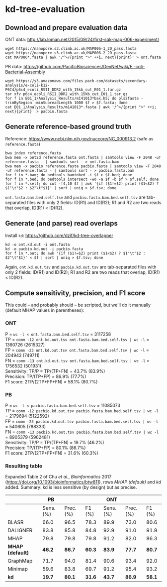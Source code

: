 # kd-tree-evaluation

## Download and prepare evaluation data

ONT data: http://lab.loman.net/2015/09/24/first-sqk-map-006-experiment/
```
wget https://nanopore.s3.climb.ac.uk/MAP006-1_2D_pass.fasta
wget https://nanopore.s3.climb.ac.uk/MAP006-2_2D_pass.fasta
cat MAP006*.fasta | awk '/^>/{print ">" ++i; next}{print}' > ont.fasta
```

PB data: https://github.com/PacificBiosciences/DevNet/wiki/E.-coli-Bacterial-Assembly
```
wget https://s3.amazonaws.com/files.pacb.com/datasets/secondary-analysis/e-coli-k12-P6C4/p6c4_ecoli_RSII_DDR2_with_15kb_cut_E01_1.tar.gz
tar xfv p6c4_ecoli_RSII_DDR2_with_15kb_cut_E01_1.tar.gz
for f in E01_1/Analysis_Results/m141013*bax.h5; do pls2fasta -trimByRegion -minSubreadLength 1000 $f > $f.fasta; done
cat E01_1/Analysis_Results/m141013*.fasta | awk '/^>/{print ">" ++i; next}{print}' > pacbio.fasta
```

## Generate reference-based ground truth
Reference: https://www.ncbi.nlm.nih.gov/nuccore/NC_000913.2 (safe as ``reference.fasta``)
```
bwa index reference.fasta
bwa mem -x ont2d reference.fasta ont.fasta | samtools view -F 2048 -uT reference.fasta - | samtools sort - > ont.fasta.bam
bwa mem -x pacbio reference.fasta pacbio.fasta | samtools view -F 2048  -uT reference.fasta - | samtools sort - > pacbio.fasta.bam
for f in *.bam; do bedtools bamtobed -i $f > $f.bed; done
for f in *.bed; do bedtools intersect -wo -a $f -b $f > $f.self; done
for f in *.self; do cut -f4,10 $f | awk '{if ($1!=$2) print ($1<$2) ? $1"\t"$2 : $2"\t"$1}' | sort | uniq > $f.tsv; done
```
``ont.fasta.bam.bed.self.tsv`` and ``pacbio.fasta.bam.bed.self.tsv`` are tab-separated files with only 2 fields: ID(R1) and ID(R2); R1 and R2 are two reads that overlap, ID(R1) < ID(R2). 

## Generate (and parse) read overlaps
Install ``kd``: https://github.com/dzif/kd-tree-overlapper
```
kd -o ont.kd.out -i ont.fasta
kd -o pacbio.kd.out -i pacbio.fasta
for f in *.out; do awk '{if ($1!=$2) print ($1<$2) ? $1"\t"$2 : $2"\t"$1}' < $f | sort | uniq > $f.tsv; done
```
Again, ``ont.kd.out.tsv`` and ``pacbio.kd.out.tsv`` are tab-separated files with only 2 fields: ID(R1) and ID(R2); R1 and R2 are two reads that overlap, ID(R1) < ID(R2). 

## Compute sensitivity, precision, and F1 score
This could – and probably should – be scripted, but we'll do it manually (default MHAP values in parentheses):

### ONT
P = `wc -l < ont.fasta.bam.bed.self.tsv` = 3117258  
TP = `comm -12 ont.kd.out.tsv ont.fasta.bam.bed.self.tsv | wc -l` = 1360726 (2615327)  
FP = `comm -23 ont.kd.out.tsv ont.fasta.bam.bed.self.tsv | wc -l` = 204942 (749711)  
FN = `comm -13 ont.kd.out.tsv ont.fasta.bam.bed.self.tsv | wc -l` = 1756532 (501931)  
Sensitivity: TP/P = TP/(TP+FN) = 43.7% (83.9%)  
Precision: TP/(TP+FP) = 86.9% (77.7%)  
F1 score: 2TP/(2TP+FP+FN) = 58.1% (80.7%)  

### PB
P = `wc -l < pacbio.fasta.bam.bed.self.tsv` = 11085073  
TP = `comm -12 pacbio.kd.out.tsv pacbio.fasta.bam.bed.self.tsv | wc -l` = 2179694 (5122592)  
FP = `comm -23 pacbio.kd.out.tsv pacbio.fasta.bam.bed.self.tsv | wc -l` = 540605 (788333)  
FN = `comm -13 pacbio.kd.out.tsv pacbio.fasta.bam.bed.self.tsv | wc -l` = 8905379 (5962481)  
Sensitivity: TP/P = TP/(TP+FN) = 19.7% (46.2%)  
Precision: TP/(TP+FP) = 80.1% (86.7%)  
F1 score: 2TP/(2TP+FP+FN) = 31.6% (60.3%)  

### Resulting table
Expanded Table 2 of Chu *et al.*, *Bioinformatics* 2017 (https://doi.org/10.1093/bioinformatics/btw811), rows *MHAP (default)* and *kd* added. Summary: kd is less sensitive (by design) but as precise.

|  | PB ||| ONT |||
|---|---|---|---|---|---|---|
|  | Sens. (%) | Prec. (%) | F1 (%) | Sens. (%) | Prec. (%) | F1 (%) |
| BLASR | 66.0 | 96.5 | 78.3 | 89.9 | 73.0 | 80.6 |
| DALIGNER | 83.8 | 85.8 | 84.8 | 92.9 | 91.0 | 91.9 |
| MHAP | 79.8 | 79.8 | 79.8 | 91.2 | 82.0 | 86.3 |
| **MHAP (default)** | **46.2** | **86.7** | **60.3** | **83.9** | **77.7** | **80.7** |
| GraphMap | 71.7 | 94.0 | 81.4 | 90.6 | 93.4 | 92.0 |
| Minimap | 59.6 | 83.8 | 69.7 | 91.2 | 95.4 | 93.2 |
| **kd** | **19.7** | **80.1** | **31.6** | **43.7** | **86.9** | **58.1** |
